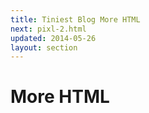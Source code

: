 ```yaml
---
title: Tiniest Blog More HTML
next: pixl-2.html
updated: 2014-05-26
layout: section
---
```


# More HTML

